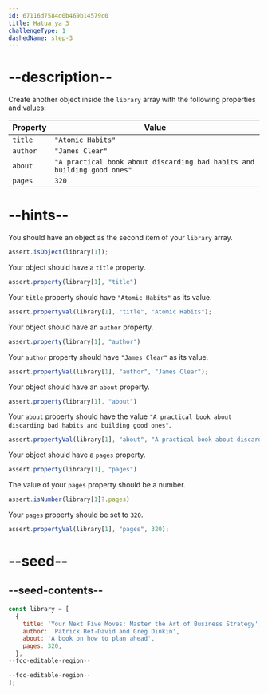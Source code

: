```yaml
---
id: 67116d7584d0b469b14579c0
title: Hatua ya 3
challengeType: 1
dashedName: step-3
---
```


# --description--

Create another object inside the `library` array with the following properties and values:

| Property | Value                                                                   |
| -------- | ----------------------------------------------------------------------- |
| `title`  | `"Atomic Habits"`                                                       |
| `author` | `"James Clear"`                                                         |
| `about`  | `"A practical book about discarding bad habits and building good ones"` |
| `pages`  | `320`                                                                   |

# --hints--


You should have an object as the second item of your `library` array.

```js
assert.isObject(library[1]);
```

Your object should have a `title` property.

```js
assert.property(library[1], "title")
```

Your `title` property should have `"Atomic Habits"` as its value.

```js
assert.propertyVal(library[1], "title", "Atomic Habits");
```

Your object should have an `author` property.

```js
assert.property(library[1], "author")
```

Your `author` property should have `"James Clear"` as its value.

```js
assert.propertyVal(library[1], "author", "James Clear");
```

Your object should have an `about` property.

```js
assert.property(library[1], "about")
```

Your `about` property should have the value `"A practical book about discarding bad habits and building good ones"`.

```js
assert.propertyVal(library[1], "about", "A practical book about discarding bad habits and building good ones");
```

Your object should have a `pages` property.

```js
assert.property(library[1], "pages")
```

The value of your `pages` property should be a number.

```js
assert.isNumber(library[1]?.pages)
```

Your `pages` property should be set to `320`.

```js
assert.propertyVal(library[1], "pages", 320);
```

# --seed--

## --seed-contents--

```js
const library = [
  {
    title: 'Your Next Five Moves: Master the Art of Business Strategy',
    author: 'Patrick Bet-David and Greg Dinkin',
    about: 'A book on how to plan ahead',
    pages: 320,
  },
--fcc-editable-region--

--fcc-editable-region--
];
```
